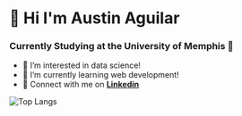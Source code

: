 <h1 align="left"> 👋 Hi I'm Austin Aguilar </h1>
<h3 align="left"> Currently Studying at the University of Memphis 🐯</h3>

- 👀 I’m interested in data science!
- 🌱 I’m currently learning web development!
- 💼 Connect with me on **[Linkedin]** 

![Top Langs](https://github-readme-stats.vercel.app/api/top-langs/?username=austin-aguilar&layout=compact&theme=dark&hide_border=true)




[linkedin]: https://www.linkedin.com/in/austinaguilarmecs/ "Austin Aguilar's LinkedIn"
<!---
austin-aguilar/austin-aguilar is a ✨ special ✨ repository because its `README.md` (this file) appears on your GitHub profile.
You can click the Preview link to take a look at your changes.
--->
